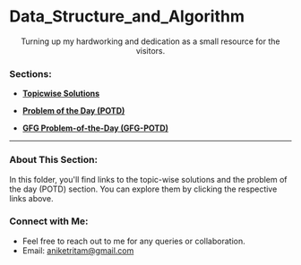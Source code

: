 # Data_Structure_and_Algorithm

<p align="center">Turning up my hardworking and dedication as a small resource for the visitors.
</p>

<h3 align="left">Sections:</h3>

- **[Topicwise Solutions](https://github.com/Aashwin11/Data_Structure_and_Algorithm/blob/main/TopicWise_Solution/readme.md)**

- **[Problem of the Day (POTD)](https://github.com/Aashwin11/Data_Structure_and_Algorithm/blob/main/Problem-of-the-Day-POTD/readme.md)**
- **[GFG Problem-of-the-Day (GFG-POTD)](https://github.com/Aashwin11/Data_Structure_and_Algorithm/tree/main/GFG-Problem-of-the-day/readme.md)**

---

### About This Section:

In this folder, you'll find links to the topic-wise solutions and the problem of the day (POTD) section. You can explore them by clicking the respective links above.

### Connect with Me:
- Feel free to reach out to me for any queries or collaboration.
- Email: [aniketritam@gmail.com](mailto:aniketritam@gmail.com)


